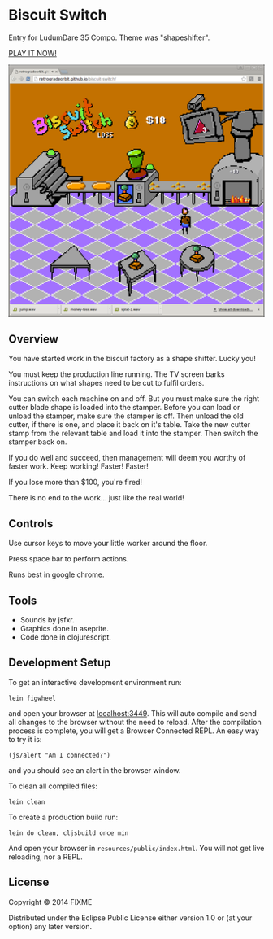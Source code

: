 # Biscuit Switch

Entry for LudumDare 35 Compo. Theme was "shapeshifter".

[PLAY IT NOW!](https://retrogradeorbit.github.io/biscuit-switch/)

![Title screen](./screenshot-6.png)

## Overview

You have started work in the biscuit factory as a shape shifter. Lucky you!

You must keep the production line running. The TV screen barks instructions on what shapes need to be cut to fulfil orders.

You can switch each machine on and off. But you must make sure the right cutter blade shape is loaded into the stamper. Before you can load or unload the stamper, make sure the stamper is off. Then unload the old cutter, if there is one, and place it back on it's table. Take the new cutter stamp from the relevant table and load it into the stamper. Then switch the stamper back on.

If you do well and succeed, then management will deem you worthy of faster work. Keep working! Faster! Faster!

If you lose more than $100, you're fired!

There is no end to the work... just like the real world!

## Controls

Use cursor keys to move your little worker around the floor.

Press space bar to perform actions.

Runs best in google chrome.

## Tools

 - Sounds by jsfxr.
 - Graphics done in aseprite.
 - Code done in clojurescript.

## Development Setup

To get an interactive development environment run:

    lein figwheel

and open your browser at [localhost:3449](http://localhost:3449/).
This will auto compile and send all changes to the browser without the
need to reload. After the compilation process is complete, you will
get a Browser Connected REPL. An easy way to try it is:

    (js/alert "Am I connected?")

and you should see an alert in the browser window.

To clean all compiled files:

    lein clean

To create a production build run:

    lein do clean, cljsbuild once min

And open your browser in `resources/public/index.html`. You will not
get live reloading, nor a REPL.

## License

Copyright © 2014 FIXME

Distributed under the Eclipse Public License either version 1.0 or (at your option) any later version.
